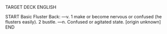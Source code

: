 TARGET DECK
ENGLISH

START
Basic
Fluster
Back: —v. 1 make or become nervous or confused (he flusters easily). 2 bustle. —n. Confused or agitated state. [origin unknown]
END
